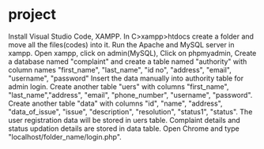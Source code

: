 # project
Install  Visual Studio Code, XAMPP.
In C>xampp>htdocs create a folder and move all the files(codes) into it.
Run the Apache and MySQL server in xampp.
Open xampp, click on admin(MySQL), Click on phpmyadmin, Create a database named "complaint" and create a table named "authority" with column names "first_name", "last_name", "id no", "address", "email", "username", "password"
Insert the data manually into authority table for admin login.
Create another table "uers" with columns "first_name", "last_name","address", "email", "phone_number", "username", "password". 
Create another table "data" with columns "id", "name", "address", "data_of_issue", "issue", "description", "resolution", "status1", "status".
The user registration data will be stored in uers table. Complaint details and status updation details are stored in data table.
Open Chrome and type "localhost/folder_name/login.php".
